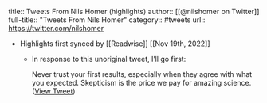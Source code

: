 title:: Tweets From Nils Homer (highlights)
author:: [[@nilshomer on Twitter]]
full-title:: "Tweets From Nils Homer"
category:: #tweets
url:: https://twitter.com/nilshomer

- Highlights first synced by [[Readwise]] [[Nov 19th, 2022]]
	- In response to this unoriginal tweet, I’ll go first: 
	  
	  Never trust your first results, especially when they agree with what you expected. Skepticism is the price we pay for amazing science. ([View Tweet](https://twitter.com/nilshomer/status/1511586110656286720))